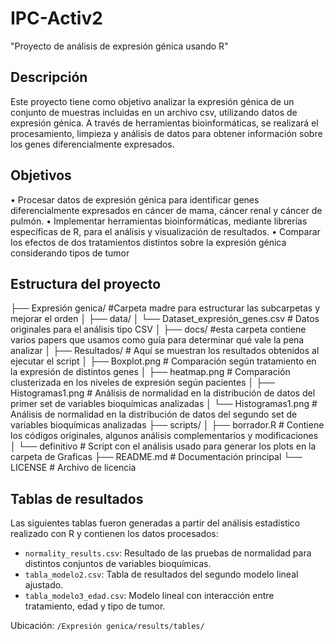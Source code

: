 # IPC-Activ2
"Proyecto de análisis de expresión génica usando R"
## Descripción
Este proyecto tiene como objetivo analizar la expresión génica de un conjunto de muestras incluidas en un archivo csv, utilizando datos de expresión génica. A través de herramientas bioinformáticas, se realizará el procesamiento, limpieza y análisis de datos para obtener información sobre los genes diferencialmente expresados.

## Objetivos
•	Procesar datos de expresión génica para identificar genes diferencialmente expresados en cáncer de mama, cáncer renal y cáncer de pulmón.
•	Implementar herramientas bioinformáticas, mediante librerías específicas de R, para el análisis y visualización de resultados.
•	Comparar los efectos de dos tratamientos distintos sobre la expresión génica considerando tipos de tumor 

## Estructura del proyecto
├── Expresión genica/  #Carpeta madre para estructurar las subcarpetas y mejorar el orden
│   ├── data/ 
│       └── Dataset_expresión_genes.csv    # Datos originales para el análisis tipo CSV
│   ├── docs/ 								#esta carpeta contiene varios papers que usamos como guía para determinar qué vale la pena analizar
│   ├── Resultados/ 							# Aquí se muestran los resultados obtenidos al ejecutar el script
│       ├── Boxplot.png   		# Comparación según tratamiento en la expresión de distintos genes
│       ├── heatmap.png   		# Comparación clusterizada en los niveles de expresión según pacientes 
│       ├── Histogramas1.png   # Análisis de normalidad en la distribución de datos del primer set de variables bioquímicas analizadas 
│       └── Histogramas1.png   # Análisis de normalidad en la distribución de datos del segundo set de variables bioquímicas analizadas 
├── scripts/
│       ├── borrador.R    # Contiene los códigos originales, algunos análisis complementarios y modificaciones
│       └── definitivo    # Script con el análisis usado para generar los plots en la carpeta de Graficas
├── README.md          # Documentación principal
└── LICENSE            # Archivo de licencia  

## Tablas de resultados

Las siguientes tablas fueron generadas a partir del análisis estadístico realizado con R y contienen los datos procesados:

- `normality_results.csv`: Resultado de las pruebas de normalidad para distintos conjuntos de variables bioquímicas.
- `tabla_modelo2.csv`: Tabla de resultados del segundo modelo lineal ajustado.
- `tabla_modelo3_edad.csv`: Modelo lineal con interacción entre tratamiento, edad y tipo de tumor.

Ubicación: `/Expresión genica/results/tables/`

